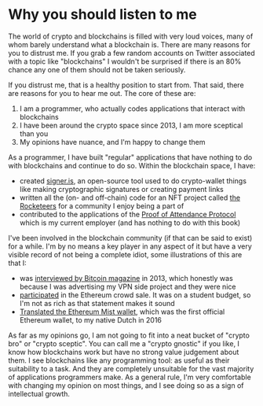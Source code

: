 # Why you should listen to me

The world of crypto and blockchains is filled with very loud voices, many of whom barely understand what a blockchain is. There are many reasons for you to distrust me. If you grab a few random accounts on Twitter associated with a topic like "blockchains" I wouldn't be surprised if there is an 80% chance any one of them should not be taken seriously.

If you distrust me, that is a healthy position to start from. That said, there are reasons for you to hear me out. The core of these are:

1. I am a programmer, who actually codes applications that interact with blockchains
2. I have been around the crypto space since 2013, I am more sceptical than you
3. My opinions have nuance, and I'm happy to change them

As a programmer, I have built "regular" applications that have nothing to do with blockchains and continue to do so. Within the blockchain space, I have:

- created [signer.is](https://signer.is/), an open-source tool used to do crypto-wallet things like making cryptographic signatures or creating payment links
- written all the (on- and off-chain) code for an NFT project called [the Rocketeers](https://rocketeer.fans/) for a community I enjoy being a part of
- contributed to the applications of the [Proof of Attendance Protocol](https://poap.xyz/) which is my current employer (and has nothing to do with this book)

I've been involved in the blockchain community (if that can be said to exist) for a while. I'm by no means a key player in any aspect of it but have a very visible record of not being a complete idiot, some illustrations of this are that I:

- was [interviewed by Bitcoin magazine](https://bitcoinmagazine.com/culture/an-interview-with-mentor-palokaj-of-bluevpn-1374705552) in 2013, which honestly was because I was advertising my VPN side project and they were nice
- [participated](https://app.poap.xyz/token/2331056) in the Ethereum crowd sale. It was on a student budget, so I'm not as rich as that statement makes it sound
- [Translated the Ethereum Mist wallet](https://github.com/ethereum/mist/pull/618), which was the first official Ethereum wallet, to my native Dutch in 2016

As far as my opinions go, I am not going to fit into a neat bucket of "crypto bro" or "crypto sceptic". You can call me a "crypto gnostic" if you like, I know how blockchains work but have no strong value judgement about them. I see blockchains like any programming tool: as useful as their suitability to a task. And they are completely unsuitable for the vast majority of applications programmers make. As a general rule, I'm very comfortable with changing my opinion on most things, and I see doing so as a sign of intellectual growth.